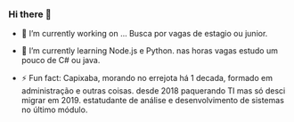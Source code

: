 ### Hi there 👋

- 🔭 I’m currently working on ... Busca por vagas de estagio ou junior.

- 🌱 I’m currently learning Node.js e Python. nas horas vagas estudo um pouco de C# ou java.

- ⚡ Fun fact: Capixaba, morando no errejota há 1 decada, formado em administração e outras coisas. desde 2018 paquerando TI mas só desci migrar em 2019. estatudante de análise e desenvolvimento de sistemas no último módulo.
